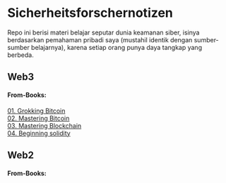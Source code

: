 # Sicherheitsforschernotizen
Repo ini berisi materi belajar seputar dunia keamanan siber, isinya berdasarkan pemahaman pribadi saya (mustahil identik dengan sumber-sumber belajarnya), karena setiap orang punya daya tangkap yang berbeda.

## Web3
#### From-Books:

[01. Grokking Bitcoin](web3-sources/from-books/books-01-grokking_bitcoin.md)<br>
[02. Mastering Bitcoin](web3-sources/from-books/books-02-mastering_bitcoin.md)<br>
[03. Mastering Blockchain](web3-sources/from-books/books-03_mastering_blockchain.md)<br>
[04. Beginning solidity](web3-sources/from-books/books-04_beginning_solidity.md)<br>


## Web2
#### From-Books:
